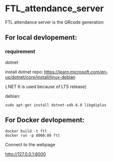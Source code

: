 # FTL_attendance_server 

FTL attendance server is the QRcode generation 


## For local devlopement:

### requirement

dotnet

install dotnet repo:
https://learn.microsoft.com/en-us/dotnet/core/install/linux-debian

(.NET 6 is used because of LTS release)

debian:
```
sudo apt-get install dotnet-sdk-6.0 libgdiplus
```


## For Docker devlopement:

```
docker build -t ftl .
docker run -p 8000:80 ftl
```

Connect to the webpage

http://127.0.0.1:8000
